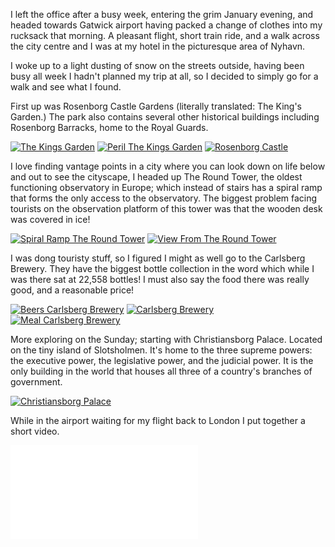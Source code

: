 <!--moml:meta
Title: 2017 Birthday in Copenhagen
Date: 2017-01-01
Hero: nyhavn
Intro: A last minute weekend city break for my Birthday; snow, culture, beer, and food!
-->

I left the office after a busy week, entering the grim January evening, and headed towards Gatwick airport having packed a change of clothes into my rucksack that morning. A pleasant flight, short train ride, and a walk across the city centre and I was at my hotel in the picturesque area of Nyhavn.

I woke up to a light dusting of snow on the streets outside, having been busy all week I hadn't planned my trip at all, so I decided to simply go for a walk and see what I found.

First up was Rosenborg Castle Gardens (literally translated: The King's Garden.) The park also contains several other historical buildings including Rosenborg Barracks, home to the Royal Guards.

<div class="gallery">
    <a href="/2017-birthday-in-copenhagen/the-kings-garden-2000.jpg"><img alt="The Kings Garden" srcset="/2017-birthday-in-copenhagen/the-kings-garden-400.jpg, /2017-birthday-in-copenhagen/the-kings-garden-800.jpg 800w, /2017-birthday-in-copenhagen/the-kings-garden-1200.jpg 1200w, /2017-birthday-in-copenhagen/the-kings-garden-1600.jpg 1600w, /2017-birthday-in-copenhagen/the-kings-garden-2000.jpg 2000w" src="/2017-birthday-in-copenhagen/the-kings-garden-400.jpg"></a>
    <a href="/2017-birthday-in-copenhagen/peril-the-kings-garden-2000.jpg"><img alt="Peril The Kings Garden" srcset="/2017-birthday-in-copenhagen/peril-the-kings-garden-400.jpg, /2017-birthday-in-copenhagen/peril-the-kings-garden-800.jpg 800w, /2017-birthday-in-copenhagen/peril-the-kings-garden-1200.jpg 1200w, /2017-birthday-in-copenhagen/peril-the-kings-garden-1600.jpg 1600w, /2017-birthday-in-copenhagen/peril-the-kings-garden-2000.jpg 2000w" src="/2017-birthday-in-copenhagen/peril-the-kings-garden-400.jpg"></a>
    <a href="/2017-birthday-in-copenhagen/rosenborg-castle-2000.jpg"><img alt="Rosenborg Castle" srcset="/2017-birthday-in-copenhagen/rosenborg-castle-400.jpg, /2017-birthday-in-copenhagen/rosenborg-castle-800.jpg 800w, /2017-birthday-in-copenhagen/rosenborg-castle-1200.jpg 1200w, /2017-birthday-in-copenhagen/rosenborg-castle-1600.jpg 1600w, /2017-birthday-in-copenhagen/rosenborg-castle-2000.jpg 2000w" src="/2017-birthday-in-copenhagen/rosenborg-castle-400.jpg"></a>
</div>

I love finding vantage points in a city where you can look down on life below and out to see the cityscape, I headed up The Round Tower, the oldest functioning observatory in Europe; which instead of stairs has a spiral ramp that forms the only access to the observatory. The biggest problem facing tourists on the observation platform of this tower was that the wooden desk was covered in ice!

<div class="gallery">
    <a href="/2017-birthday-in-copenhagen/spiral-ramp-the-round-tower-2000.jpg"><img alt="Spiral Ramp The Round Tower" srcset="/2017-birthday-in-copenhagen/spiral-ramp-the-round-tower-400.jpg, /2017-birthday-in-copenhagen/spiral-ramp-the-round-tower-800.jpg 800w, /2017-birthday-in-copenhagen/spiral-ramp-the-round-tower-1200.jpg 1200w, /2017-birthday-in-copenhagen/spiral-ramp-the-round-tower-1600.jpg 1600w, /2017-birthday-in-copenhagen/spiral-ramp-the-round-tower-2000.jpg 2000w" src="/2017-birthday-in-copenhagen/spiral-ramp-the-round-tower-400.jpg"></a>
    <a href="/2017-birthday-in-copenhagen/view-from-the-round-tower-2000.jpg"><img alt="View From The Round Tower" srcset="/2017-birthday-in-copenhagen/view-from-the-round-tower-400.jpg, /2017-birthday-in-copenhagen/view-from-the-round-tower-800.jpg 800w, /2017-birthday-in-copenhagen/view-from-the-round-tower-1200.jpg 1200w, /2017-birthday-in-copenhagen/view-from-the-round-tower-1600.jpg 1600w, /2017-birthday-in-copenhagen/view-from-the-round-tower-2000.jpg 2000w" src="/2017-birthday-in-copenhagen/view-from-the-round-tower-400.jpg"></a>
</div>

I was dong touristy stuff, so I figured I might as well go to the Carlsberg Brewery. They have the biggest bottle collection in the word which while I was there sat at 22,558 bottles! I must also say the food there was really good, and a reasonable price!

<div class="gallery">
    <a href="/2017-birthday-in-copenhagen/beers-carlsberg-brewery-2000.jpg"><img alt="Beers Carlsberg Brewery" srcset="/2017-birthday-in-copenhagen/beers-carlsberg-brewery-400.jpg, /2017-birthday-in-copenhagen/beers-carlsberg-brewery-800.jpg 800w, /2017-birthday-in-copenhagen/beers-carlsberg-brewery-1200.jpg 1200w, /2017-birthday-in-copenhagen/beers-carlsberg-brewery-1600.jpg 1600w, /2017-birthday-in-copenhagen/beers-carlsberg-brewery-2000.jpg 2000w" src="/2017-birthday-in-copenhagen/beers-carlsberg-brewery-400.jpg"></a>
    <a href="/2017-birthday-in-copenhagen/carlsberg-brewery-2000.jpg"><img alt="Carlsberg Brewery" srcset="/2017-birthday-in-copenhagen/carlsberg-brewery-400.jpg, /2017-birthday-in-copenhagen/carlsberg-brewery-800.jpg 800w, /2017-birthday-in-copenhagen/carlsberg-brewery-1200.jpg 1200w, /2017-birthday-in-copenhagen/carlsberg-brewery-1600.jpg 1600w, /2017-birthday-in-copenhagen/carlsberg-brewery-2000.jpg 2000w" src="/2017-birthday-in-copenhagen/carlsberg-brewery-400.jpg"></a>
    <a href="/2017-birthday-in-copenhagen/meal-carlsberg-brewery-2000.jpg"><img alt="Meal Carlsberg Brewery" srcset="/2017-birthday-in-copenhagen/meal-carlsberg-brewery-400.jpg, /2017-birthday-in-copenhagen/meal-carlsberg-brewery-800.jpg 800w, /2017-birthday-in-copenhagen/meal-carlsberg-brewery-1200.jpg 1200w, /2017-birthday-in-copenhagen/meal-carlsberg-brewery-1600.jpg 1600w, /2017-birthday-in-copenhagen/meal-carlsberg-brewery-2000.jpg 2000w" src="/2017-birthday-in-copenhagen/meal-carlsberg-brewery-400.jpg"></a>
</div>

More exploring on the Sunday; starting with Christiansborg Palace. Located on the tiny island of Slotsholmen. It's home to the three supreme powers: the executive power, the legislative power, and the judicial power. It is the only building in the world that houses all three of a country's branches of government.

<div class="gallery">
    <a href="/2017-birthday-in-copenhagen/christiansborg-palace-2000.jpg"><img alt="Christiansborg Palace" srcset="/2017-birthday-in-copenhagen/christiansborg-palace-400.jpg, /2017-birthday-in-copenhagen/christiansborg-palace-800.jpg 800w, /2017-birthday-in-copenhagen/christiansborg-palace-1200.jpg 1200w, /2017-birthday-in-copenhagen/christiansborg-palace-1600.jpg 1600w, /2017-birthday-in-copenhagen/christiansborg-palace-2000.jpg 2000w" src="/2017-birthday-in-copenhagen/christiansborg-palace-400.jpg"></a>
</div>

While in the airport waiting for my flight back to London I put together a short video.

<div class="video aspect-16-9">
    <iframe src="//player.vimeo.com/video/198574850" frameborder="0" webkitallowfullscreen mozallowfullscreen allowfullscreen></iframe>
</div>

